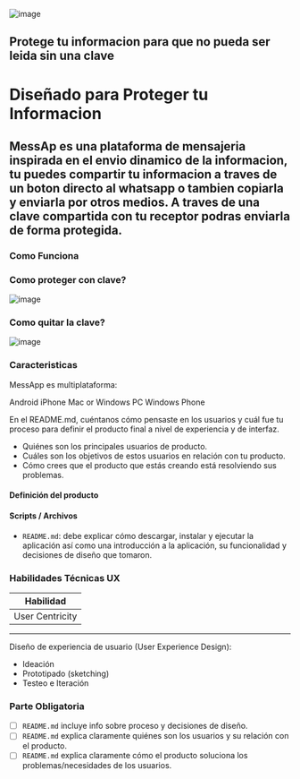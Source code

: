 ![image](https://user-images.githubusercontent.com/32286800/49248685-4e837380-f3e8-11e8-924f-df4708978123.png)
## Protege tu informacion para que no pueda ser leida sin una clave 



# Diseñado para Proteger tu Informacion

## MessAp es una plataforma de mensajeria inspirada en el envio dinamico de la informacion, tu puedes compartir tu informacion a traves de un boton directo al whatsapp o tambien copiarla y enviarla por otros medios. A traves de una clave compartida con tu receptor podras enviarla de forma protegida. 




### Como Funciona

### Como proteger con clave?
![image](https://user-images.githubusercontent.com/32286800/49290553-46bde080-f475-11e8-861f-68e9b5af7383.png)



### Como quitar la clave?

![image](https://user-images.githubusercontent.com/32286800/49290638-78cf4280-f475-11e8-97b6-fbc053b80bed.png)



### Caracteristicas

MessApp es multiplataforma:
 
 Android
 iPhone
 Mac or Windows PC
 Windows Phone


En el README.md, cuéntanos cómo pensaste en los usuarios y cuál fue tu proceso para definir el producto final a nivel de experiencia y de interfaz.

- Quiénes son los principales usuarios de producto.
- Cuáles son los objetivos de estos usuarios en relación con tu producto.
- Cómo crees que el producto que estás creando está resolviendo sus problemas.
#### Definición del producto


#### Scripts / Archivos

* `README.md`: debe explicar cómo descargar, instalar y ejecutar la aplicación
  así como una introducción a la aplicación, su funcionalidad y decisiones de
  diseño que tomaron.
### Habilidades Técnicas UX

| Habilidad |
|-----------|
| User Centricity |

***
Diseño de experiencia de usuario (User Experience Design):

- Ideación
- Prototipado (sketching)
- Testeo e Iteración
### Parte Obligatoria
* [ ] `README.md` incluye info sobre proceso y decisiones de diseño.
* [ ] `README.md` explica claramente quiénes son los usuarios y su relación con
  el producto.
* [ ] `README.md` explica claramente cómo el producto soluciona los
  problemas/necesidades de los usuarios.
